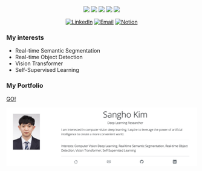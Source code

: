 <div align=center>
    <img src="https://img.shields.io/badge/Python-3776AB?style=flat-square&logo=Python&logoColor=fff"/>
    <img src="https://img.shields.io/badge/PyTorch-EE4C2C?style=flat-square&logo=PyTorch&logoColor=fff"/>
    <img src="https://img.shields.io/badge/TensorFlow-FF6F00?style=flat-square&logo=TensorFlow&logoColor=fff"/>
    <img src="https://img.shields.io/badge/Keras-D00000?style=flat-square&logo=Keras&logoColor=fff"/>
    <img src="https://img.shields.io/badge/ScikitLearn-F7931E?style=flat-square&logo=ScikitLearn&logoColor=fff"/>
</div>

<div align=center>  

[![LinkedIn](https://img.shields.io/badge/LinkedIn-Sangho%20Kim-blue?style=flat-square&logo=linkedin)](https://www.linkedin.com/in/sanghokim33/)
[![Email](https://img.shields.io/badge/Email-hoo7311@ajou.ac.kr-blue?style=flat-square&logo=gmail)](mailto:hoo7311@ajou.ac.kr)
[![Notion](https://img.shields.io/badge/Notion-Portfolio-blue?style=flat-square&logo=Notion)](https://www.notion.so/Deep-Learning-Reseacher-13f22544be1e4c15896d59461d5652fe?pvs=4)
</div>


### My interests  
- Real-time Semantic Segmentation  
- Real-time Object Detection
- Vision Transformer
- Self-Supervised Learning


### My Portfolio
[GO!](https://Sangh0.github.io)

<img src = "https://github.com/Sangh0/Sangh0.github.io/blob/main/img/sangho_intro_github.png?raw=true">
